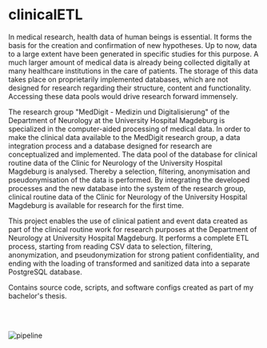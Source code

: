 # clinicalETL
In medical research, health data of human beings is essential. It forms the basis for the creation and confirmation of new hypotheses. Up to now, data to a large extent have been generated in specific studies for this purpose. A much larger amount of medical data is already being collected digitally at many healthcare institutions in the care of patients. The storage of this data takes place on proprietarily implemented databases, which are not designed for research regarding their structure, content and functionality. Accessing these data pools would drive research forward immensely.

The research group "MedDigit - Medizin und Digitalisierung" of the Department of Neurology at the University Hospital Magdeburg is specialized in the computer-aided processing of medical data. In order to make the clinical data available to the MedDigit research group, a data integration process and a database designed for research are conceptualized and implemented. The data pool of the database for clinical routine data of the Clinic for Neurology of the University Hospital Magdeburg is analysed. Thereby a selection, filtering, anonymisation and pseudonymisation of the data is performed. By integrating the developed processes and the new database into the system of the research group, clinical routine data of the Clinic for Neurology of the University Hospital Magdeburg is available for research for the first time.

This project enables the use of clinical patient and event data created as part of the clinical routine work for research purposes at the Department of Neurology at University Hospital Magdeburg. It performs a complete ETL process, starting from reading CSV data to selection, filtering, anonymization, and pseudonymization for strong patient confidentiality, and ending with the loading of transformed and sanitized data into a separate PostgreSQL database.  

Contains source code, scripts, and software configs created as part of my bachelor's thesis.

<br/>
<br/>

![pipeline](https://github.com/CuratorCodicis/clinicalETL/assets/146182825/49e6b31c-622b-4591-a098-1dbc4b740b24)

